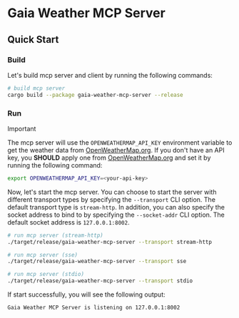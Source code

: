 # Gaia Weather MCP Server

## Quick Start

### Build

Let's build mcp server and client by running the following commands:

```bash
# build mcp server
cargo build --package gaia-weather-mcp-server --release
```

### Run

> [!IMPORTANT]
>
> The mcp server will use the `OPENWEATHERMAP_API_KEY` environment variable to get the weather data from [OpenWeatherMap.org](https://openweathermap.org/). If you don't have an API key, you **SHOULD** apply one from [OpenWeatherMap.org](https://openweathermap.org/) and set it by running the following command:
>
> ```bash
> export OPENWEATHERMAP_API_KEY=<your-api-key>
> ```

Now, let's start the mcp server. You can choose to start the server with different transport types by specifying the `--transport` CLI option. The default transport type is `stream-http`. In addition, you can also specify the socket address to bind to by specifying the `--socket-addr` CLI option. The default socket address is `127.0.0.1:8002`.

```bash
# run mcp server (stream-http)
./target/release/gaia-weather-mcp-server --transport stream-http

# run mcp server (sse)
./target/release/gaia-weather-mcp-server --transport sse

# run mcp server (stdio)
./target/release/gaia-weather-mcp-server --transport stdio
```

If start successfully, you will see the following output:

```bash
Gaia Weather MCP Server is listening on 127.0.0.1:8002
```
